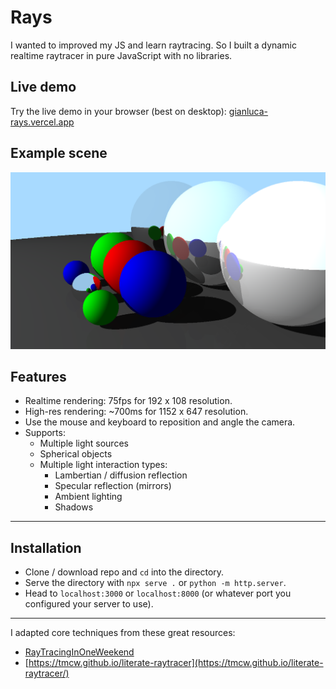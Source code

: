 # Rays

I wanted to improved my JS and learn raytracing. 
So I built a dynamic realtime raytracer in pure JavaScript with no libraries.


## Live demo

Try the live demo in your browser (best on desktop): [gianluca-rays.vercel.app](https://gianluca-rays.vercel.app/)

## Example scene

![](img/example.png) 

## Features

- Realtime rendering: 75fps for 192 x 108 resolution.
- High-res rendering: ~700ms for 1152 x 647 resolution.
- Use the mouse and keyboard to reposition and angle the camera.
- Supports:
    - Multiple light sources
    - Spherical objects
    - Multiple light interaction types:
        - Lambertian / diffusion reflection
        - Specular reflection (mirrors)
        - Ambient lighting
        - Shadows

---

## Installation

- Clone / download repo and `cd` into the directory.
- Serve the directory with `npx serve .` or `python -m http.server`.
- Head to `localhost:3000` or `localhost:8000` (or whatever port you configured your server to use).

---

I adapted core techniques from these great resources:

- [RayTracingInOneWeekend](https://raytracing.github.io/books/RayTracingInOneWeekend.html)
- [https://tmcw.github.io/literate-raytracer](https://tmcw.github.io/literate-raytracer/)
